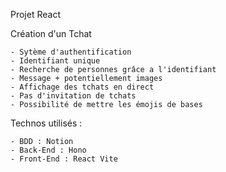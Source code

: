 Projet React


Création d'un Tchat

    - Sytème d'authentification 
    - Identifiant unique
    - Recherche de personnes grâce a l'identifiant
    - Message + potentiellement images
    - Affichage des tchats en direct
    - Pas d'invitation de tchats
    - Possibilité de mettre les émojis de bases



Technos utilisés :

    - BDD : Notion
    - Back-End : Hono
    - Front-End : React Vite
